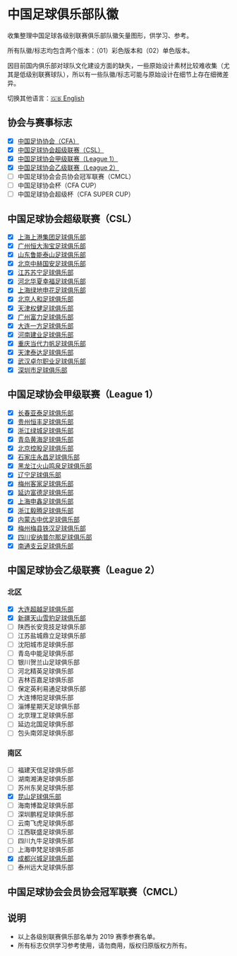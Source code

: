 # 中国足球俱乐部队徽

收集整理中国足球各级别联赛俱乐部队徽矢量图形，供学习、参考。

所有队徽/标志均包含两个版本：（01）彩色版本和（02）单色版本。

因目前国内俱乐部对球队文化建设方面的缺失，一些原始设计素材比较难收集（尤其是低级别联赛球队），所以有一些队徽/标志可能与原始设计在细节上存在细微差异。

切换其他语言：[🇬🇧 English](/README.en.md)

## 协会与赛事标志

- [x] [中国足协协会（CFA）](/CFA%20&%20LEAGUES%20&%20CUPS/Chinese%20Football%20Association)
- [x] [中国足球协会超级联赛（CSL）](/CFA%20&%20LEAGUES%20&%20CUPS/CFA%20Super%20League)
- [x] [中国足球协会甲级联赛（League 1）](/CFA%20&%20LEAGUES%20&%20CUPS/CFA%20League%201)
- [x] [中国足球协会乙级联赛（League 2）](/CFA%20&%20LEAGUES%20&%20CUPS/CFA%20League%202)
- [ ] 中国足球协会会员协会冠军联赛（CMCL）
- [ ] 中国足球协会杯（CFA CUP）
- [ ] 中国足球协会超级杯（CFA SUPER CUP）

## 中国足球协会超级联赛（CSL）

- [x] [上海上港集团足球俱乐部](/CFA%20SUPER%20LEAGUE/Shanghai%20SIPG)
- [x] [广州恒大淘宝足球俱乐部](/CFA%20SUPER%20LEAGUE/Guangzhou%20Evergrande%20Taobao)
- [x] [山东鲁能泰山足球俱乐部](/CFA%20SUPER%20LEAGUE/Shandong%20Luneng%20Taishan)
- [x] [北京中赫国安足球俱乐部](/CFA%20SUPER%20LEAGUE/Beijing%20Sinobo%20Guoan)
- [x] [江苏苏宁足球俱乐部](/CFA%20SUPER%20LEAGUE/Jiangsu%20Suning)
- [x] [河北华夏幸福足球俱乐部](/CFA%20SUPER%20LEAGUE/Hebei%20China%20Fortune)
- [x] [上海绿地申花足球俱乐部](/CFA%20SUPER%20LEAGUE/Shanghai%20Greenland%20Shenhua)
- [x] [北京人和足球俱乐部](/CFA%20SUPER%20LEAGUE/Beijing%20Renhe)
- [x] [天津权健足球俱乐部](/CFA%20SUPER%20LEAGUE/Tianjin%20Quanjian)
- [x] [广州富力足球俱乐部](/CFA%20SUPER%20LEAGUE/Guangzhou%20R&F)
- [x] [大连一方足球俱乐部](/CFA%20SUPER%20LEAGUE/Dalian%20Yifang)
- [x] [河南建业足球俱乐部](/CFA%20SUPER%20LEAGUE/Henan%20Jianye)
- [x] [重庆当代力帆足球俱乐部](/CFA%20SUPER%20LEAGUE/Chongqing%20Dangdai%20Lifan)
- [x] [天津泰达足球俱乐部](/CFA%20SUPER%20LEAGUE/Tianjin%20Teda)
- [x] [武汉卓尔职业足球俱乐部](/CFA%20SUPER%20LEAGUE/Wuhan%20Zall)
- [x] [深圳市足球俱乐部](/CFA%20SUPER%20LEAGUE/Shenzhen%20FC)

## 中国足球协会甲级联赛（League 1）

- [x] [长春亚泰足球俱乐部](/CFA%20LEAGUE%201/Changchun%20Yatai)
- [x] [贵州恒丰足球俱乐部](/CFA%20LEAGUE%201/Guizhou%20Hengfeng)
- [x] [浙江绿城足球俱乐部](/CFA%20LEAGUE%201/Zhejiang%20Greentown)
- [x] [青岛黄海足球俱乐部](/CFA%20LEAGUE%201/Qingdao%20Huanghai)
- [x] [北京控股足球俱乐部](/CFA%20LEAGUE%201/Beijing%20Enterprises)
- [x] [石家庄永昌足球俱乐部](/CFA%20LEAGUE%201/Shijiazhuang%20Ever%20Bright)
- [x] [黑龙江火山鸣泉足球俱乐部](/CFA%20LEAGUE%201/Heilongjiang%20Lava%20Spring)
- [x] [辽宁足球俱乐部](/CFA%20LEAGUE%201/Liaoning%20FC)
- [x] [梅州客家足球俱乐部](/CFA%20LEAGUE%201/Meizhou%20Hakka)
- [x] [延边富德足球俱乐部](/CFA%20LEAGUE%201/Yanbian%20Funde)
- [x] [上海申鑫足球俱乐部](/CFA%20LEAGUE%201/Shanghai%20Shenxin)
- [x] [浙江毅腾足球俱乐部](/CFA%20LEAGUE%201/Zhejiang%20Yiteng)
- [x] [内蒙古中优足球俱乐部](/CFA%20LEAGUE%201/Inner%20Mongolia%20Zhongyou)
- [x] [梅州梅县铁汉足球俱乐部](/CFA%20LEAGUE%201/Meizhou%20Meixian%20Techand)
- [x] [四川安纳普尔那足球俱乐部](/CFA%20LEAGUE%201/Sichuan%20Annapurna%20United)
- [x] [南通支云足球俱乐部](/CFA%20LEAGUE%201/Nantong%20Zhiyun)
 
## 中国足球协会乙级联赛（League 2）

### 北区

- [x] [大连超越足球俱乐部](/CFA%20LEAGUE%202/North/Dalian%20Transcendence)
- [x] [新疆天山雪豹足球俱乐部](/CFA%20LEAGUE%202/North/Xinjiang%20Tianshan%20Leopard)
- [ ] 陕西长安竞技足球俱乐部
- [ ] 江苏盐城鼎立足球俱乐部
- [ ] 沈阳城市足球俱乐部
- [ ] 青岛中能足球俱乐部
- [ ] 银川贺兰山足球俱乐部
- [ ] 河北精英足球俱乐部
- [ ] 吉林百嘉足球俱乐部
- [ ] 保定英利易通足球俱乐部
- [ ] 大连博阳足球俱乐部
- [ ] 淄博星期天足球俱乐部
- [ ] 北京理工足球俱乐部
- [ ] 延边北国足球俱乐部
- [ ] 包头南郊足球俱乐部

### 南区

- [ ] 福建天信足球俱乐部
- [ ] 湖南湘涛足球俱乐部
- [ ] 苏州东吴足球俱乐部
- [x] [昆山足球俱乐部](/CFA%20LEAGUE%202/South/Kunshan%20FC)
- [ ] 海南博盈足球俱乐部
- [ ] 深圳鹏程足球俱乐部
- [ ] 云南飞虎足球俱乐部
- [ ] 江西联盛足球俱乐部
- [ ] 四川九牛足球俱乐部
- [ ] 上海申梵足球俱乐部
- [x] [成都兴城足球俱乐部](/CFA%20LEAGUE%202/South/Chengdu%20Better%20City)
- [ ] 泰州远大足球俱乐部

## 中国足球协会会员协会冠军联赛（CMCL）

## 说明

- 以上各级别联赛俱乐部名单为 2019 赛季参赛名单。
- 所有标志仅供学习参考使用，请勿商用，版权归原版权方所有。